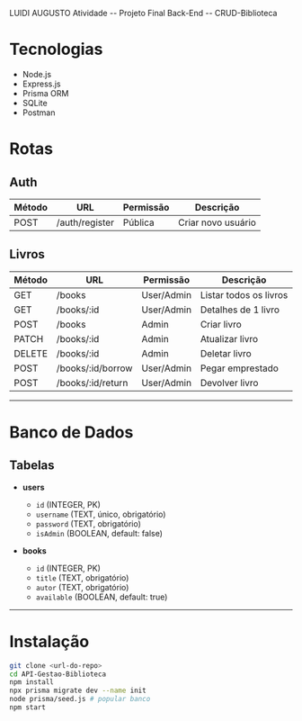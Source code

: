 LUIDI AUGUSTO
Atividade -- Projeto Final Back-End -- CRUD-Biblioteca



# Tecnologias
- Node.js
- Express.js
- Prisma ORM
- SQLite
- Postman


# Rotas

## Auth
| Método | URL             | Permissão | Descrição           |
|--------|-----------------|-----------|-------------------|
| POST   | /auth/register  | Pública   | Criar novo usuário |

## Livros
| Método | URL                     | Permissão    | Descrição            |
|--------|-------------------------|-------------|--------------------|
| GET    | /books                  | User/Admin  | Listar todos os livros |
| GET    | /books/:id              | User/Admin  | Detalhes de 1 livro |
| POST   | /books                  | Admin       | Criar livro         |
| PATCH  | /books/:id              | Admin       | Atualizar livro     |
| DELETE | /books/:id              | Admin       | Deletar livro       |
| POST   | /books/:id/borrow       | User/Admin  | Pegar emprestado    |
| POST   | /books/:id/return       | User/Admin  | Devolver livro      |

---

# Banco de Dados

## Tabelas

- **users**
  - `id` (INTEGER, PK)
  - `username` (TEXT, único, obrigatório)
  - `password` (TEXT, obrigatório)
  - `isAdmin` (BOOLEAN, default: false)

- **books**
  - `id` (INTEGER, PK)
  - `title` (TEXT, obrigatório)
  - `autor` (TEXT, obrigatório)
  - `available` (BOOLEAN, default: true)


---

# Instalação

```bash
git clone <url-do-repo>
cd API-Gestao-Biblioteca
npm install
npx prisma migrate dev --name init
node prisma/seed.js # popular banco
npm start
